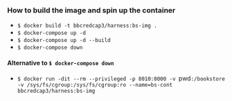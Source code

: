 ### How to build the image and spin up the container

-   `$ docker build -t bbcredcap3/harness:bs-img .`
-   `$ docker-compose up -d`
-   `$ docker-compose up -d --build`
-   `$ docker-compose down`

#### Alternative to `$ docker-compose down`

-   `$ docker run -dit --rm --privileged -p 8010:8000 -v `pwd`:/bookstore -v /sys/fs/cgroup:/sys/fs/cgroup:ro --name=bs-cont bbcredcap3/harness:bs-img`
